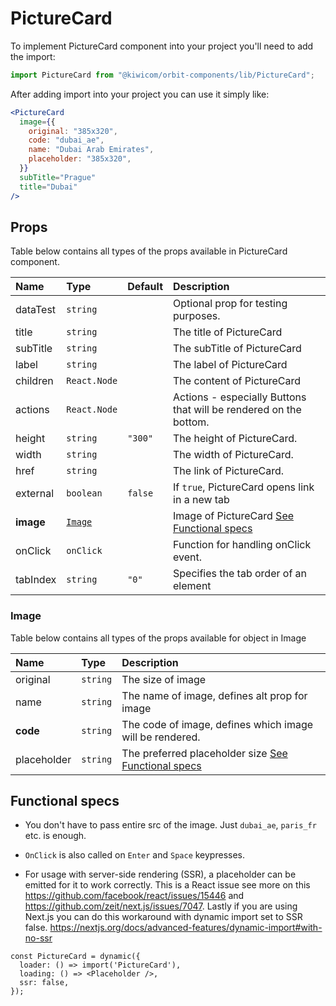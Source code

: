 # PictureCard

To implement PictureCard component into your project you'll need to add the import:

```jsx
import PictureCard from "@kiwicom/orbit-components/lib/PictureCard";
```

After adding import into your project you can use it simply like:

```jsx
<PictureCard
  image={{
    original: "385x320",
    code: "dubai_ae",
    name: "Dubai Arab Emirates",
    placeholder: "385x320",
  }}
  subTitle="Prague"
  title="Dubai"
/>
```

## Props

Table below contains all types of the props available in PictureCard component.

| Name      | Type              | Default | Description                                                       |
| :-------- | :---------------- | :------ | :---------------------------------------------------------------- |
| dataTest  | `string`          |         | Optional prop for testing purposes.                               |
| title     | `string`          |         | The title of PictureCard                                          |
| subTitle  | `string`          |         | The subTitle of PictureCard                                       |
| label     | `string`          |         | The label of PictureCard                                          |
| children  | `React.Node`      |         | The content of PictureCard                                        |
| actions   | `React.Node`      |         | Actions - especially Buttons that will be rendered on the bottom. |
| height    | `string`          | `"300"` | The height of PictureCard.                                        |
| width     | `string`          |         | The width of PictureCard.                                         |
| href      | `string`          |         | The link of PictureCard.                                          |
| external  | `boolean`         | `false` | If `true`, PictureCard opens link in a new tab                    |
| **image** | [`Image`](#Image) |         | Image of PictureCard [See Functional specs](#functional-specs)    |
| onClick   | `onClick`         |         | Function for handling onClick event.                              |
| tabIndex  | `string`          | `"0"`   | Specifies the tab order of an element                             |

### Image

Table below contains all types of the props available for object in Image

| Name        | Type     | Description                                                              |
| :---------- | :------- | :----------------------------------------------------------------------- |
| original    | `string` | The size of image                                                        |
| name        | `string` | The name of image, defines alt prop for image                            |
| **code**    | `string` | The code of image, defines which image will be rendered.                 |
| placeholder | `string` | The preferred placeholder size [See Functional specs](#functional-specs) |

## Functional specs

- You don't have to pass entire src of the image. Just `dubai_ae`, `paris_fr` etc. is enough.

- `OnClick` is also called on `Enter` and `Space` keypresses.

- For usage with server-side rendering (SSR), a placeholder can be emitted for it to work correctly. This is a React issue see more on this https://github.com/facebook/react/issues/15446 and https://github.com/zeit/next.js/issues/7047.
  Lastly if you are using Next.js you can do this workaround with dynamic import set to SSR false. https://nextjs.org/docs/advanced-features/dynamic-import#with-no-ssr

```
const PictureCard = dynamic({
  loader: () => import('PictureCard'),
  loading: () => <Placeholder />,
  ssr: false,
});
```
